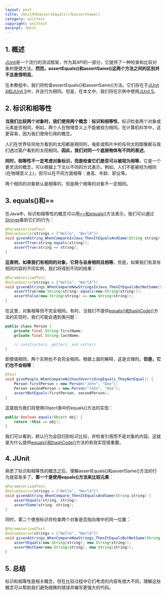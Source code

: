 ```yaml
---
layout: post
title: JUnit中的assertEquals()与assertSame()
category: unittest
copyright: unittest
excerpt: JUnit
---
```


## 1. 概述

[JUnit](https://www.baeldung.com/junit)是一个流行的测试框架，作为其API的一部分，它提供了一种检查和比较对象的便捷方法。**然而，assertEquals()和assertSame()这两个方法之间的区别并不总是很明显**。

在本教程中，我们将检查assertEquals()和assertSame()方法。它们存在于[JUnit 4和JUnit 5](https://www.baeldung.com/junit-assertions)中，并且行为相同。但是，在本文中，我们将在示例中使用[JUnit 5](https://www.baeldung.com/junit-5)。

## 2. 标识和相等性

**当我们比较两个对象时，我们使用两个概念：标识和相等性**。标识检查两个对象或元素是否相同，例如，两个人在物理意义上不能被视为相同。在计算机科学中，这更容易，因为我们使用引用的概念。

人们在世界任何地方看到的太阳都是相同的，电影或照片中的任何太阳图像都与我们透过窗户看到的太阳相同。**因此，我们对同一个底层物体有不同的表述**。

**同时，相等性不一定考虑对象标识，而是检查它们是否可以被视为相等**。它是一个更灵活的概念，可以根据上下文以不同的方式表示。例如，人们不能被视为相同(在物理意义上)，但可以在不同方面相等：身高、年龄、职业等。

两个相同的对象默认是相等的，但是两个相等的对象不一定相同。

## 3. equals()和==

在Java中，标识和相等性的概念可以用[==和equals()](https://www.baeldung.com/java-equals-method-operator-difference)方法表示。我们可以通过[Strings](https://www.baeldung.com/java-string)看到它们的行为：

```java
@ParameterizedTest
@ValueSource(strings = {"Hello", "World"})
void givenAString_WhenCompareInJava_ThenItEqualsAndSame(String string) {
    assertTrue(string.equals(string));
    assertTrue(string == string);
}
```

**这表明，如果我们有相同的对象，它将与自身相同且相等**。但是，如果我们有具有相同内容的不同实例，我们将得到不同的结果：

```java
@ParameterizedTest
@ValueSource(strings = {"Hello", "World"})
void givenAStrings_WhenCompareNewStringsInJava_ThenItEqualsButNotSame(String string) {
    assertTrue(new String(string).equals(new String(string)));
    assertFalse(new String(string) == new String(string));
}
```

在这里，对象相等但不完全相同。有时，当我们不提供[equals()和hashCode()](https://www.baeldung.com/java-equals-hashcode-contracts)方法的实现时，我们可能会遇到类问题：

```java
public class Person {
    private final String firstName;
    private final String lastName;

    // constructors, getters, and setters
}
```

即使值相同，两个实例也不会完全相同，根据上面的解释，这是合理的。**但是，它们也不会相等**：

```java
@Test
void givePeople_WhenCompareWithoutOverridingEquals_TheyNotEqual() {
    Person firstPerson = new Person("John", "Doe");
    Person secondPerson = new Person("John", "Doe");
    assertNotEquals(firstPerson, secondPerson);
}
```

这是因为我们将使用Object类中的equals()方法的实现：

```java
public boolean equals(Object obj) {
    return (this == obj);
}
```

我们可以看到，默认行为会回归到标识比较，并检查引用而不是对象的内容。这就是为什么提供[equals()和hashCode()](https://www.baeldung.com/java-equals-hashcode-contracts)方法的有效实现很重要。

## 4. JUnit

熟悉了标识和相等性的概念之后，理解assertEquals()和assertSame()方法的行为就容易多了。**第一个是使用equals()方法来比较元素**：

```java
@ParameterizedTest
@ValueSource(strings = {"Hello", "World"})
void givenAString_WhenCompare_ThenItEqualsAndSame(String string) {
    assertEquals(string, string);
    assertSame(string, string);
}
```

同时，第二个使用标识并检查两个对象是否指向堆中的同一位置：

```java
@ParameterizedTest
@ValueSource(strings = {"Hello", "World"})
void givenAStrings_WhenCompareNewStrings_ThenItEqualsButNotSame(String string) {
    assertEquals(new String(string), new String(string));
    assertNotSame(new String(string), new String(string));
}
```

## 5. 总结

标识和相等性是相关概念，但在比较过程中它们考虑的内容有很大不同，理解这些概念可以帮助我们避免细微的错误并编写更强大的代码。